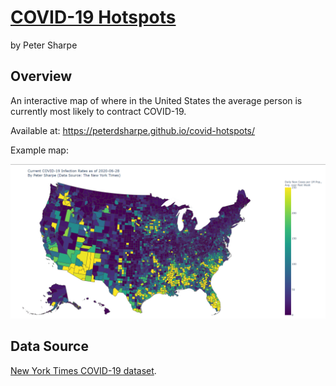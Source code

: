 # [COVID-19 Hotspots](https://peterdsharpe.github.io/covid-hotspots/)

by Peter Sharpe

## Overview

An interactive map of where in the United States the average person is currently most likely to contract COVID-19.

Available at:
https://peterdsharpe.github.io/covid-hotspots/

Example map:

![COVID-19 Map](2020-06-28.png)

## Data Source

[New York Times COVID-19 dataset](https://github.com/nytimes/covid-19-data).
